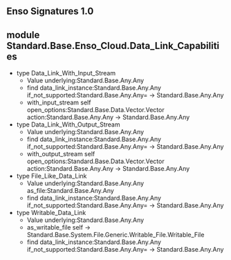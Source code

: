 ## Enso Signatures 1.0
## module Standard.Base.Enso_Cloud.Data_Link_Capabilities
- type Data_Link_With_Input_Stream
    - Value underlying:Standard.Base.Any.Any
    - find data_link_instance:Standard.Base.Any.Any if_not_supported:Standard.Base.Any.Any= -> Standard.Base.Any.Any
    - with_input_stream self open_options:Standard.Base.Data.Vector.Vector action:Standard.Base.Any.Any -> Standard.Base.Any.Any
- type Data_Link_With_Output_Stream
    - Value underlying:Standard.Base.Any.Any
    - find data_link_instance:Standard.Base.Any.Any if_not_supported:Standard.Base.Any.Any= -> Standard.Base.Any.Any
    - with_output_stream self open_options:Standard.Base.Data.Vector.Vector action:Standard.Base.Any.Any -> Standard.Base.Any.Any
- type File_Like_Data_Link
    - Value underlying:Standard.Base.Any.Any as_file:Standard.Base.Any.Any
    - find data_link_instance:Standard.Base.Any.Any if_not_supported:Standard.Base.Any.Any= -> Standard.Base.Any.Any
- type Writable_Data_Link
    - Value underlying:Standard.Base.Any.Any
    - as_writable_file self -> Standard.Base.System.File.Generic.Writable_File.Writable_File
    - find data_link_instance:Standard.Base.Any.Any if_not_supported:Standard.Base.Any.Any= -> Standard.Base.Any.Any
